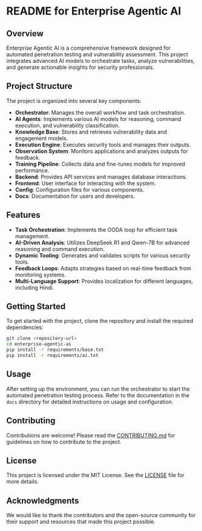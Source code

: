 # README for Enterprise Agentic AI

## Overview

Enterprise Agentic AI is a comprehensive framework designed for automated penetration testing and vulnerability assessment. This project integrates advanced AI models to orchestrate tasks, analyze vulnerabilities, and generate actionable insights for security professionals.

## Project Structure

The project is organized into several key components:

- **Orchestrator**: Manages the overall workflow and task orchestration.
- **AI Agents**: Implements various AI models for reasoning, command execution, and vulnerability classification.
- **Knowledge Base**: Stores and retrieves vulnerability data and engagement models.
- **Execution Engine**: Executes security tools and manages their outputs.
- **Observation System**: Monitors applications and analyzes outputs for feedback.
- **Training Pipeline**: Collects data and fine-tunes models for improved performance.
- **Backend**: Provides API services and manages database interactions.
- **Frontend**: User interface for interacting with the system.
- **Config**: Configuration files for various components.
- **Docs**: Documentation for users and developers.

## Features

- **Task Orchestration**: Implements the OODA loop for efficient task management.
- **AI-Driven Analysis**: Utilizes DeepSeek R1 and Qwen-7B for advanced reasoning and command execution.
- **Dynamic Tooling**: Generates and validates scripts for various security tools.
- **Feedback Loops**: Adapts strategies based on real-time feedback from monitoring systems.
- **Multi-Language Support**: Provides localization for different languages, including Hindi.

## Getting Started

To get started with the project, clone the repository and install the required dependencies:

```bash
git clone <repository-url>
cd enterprise-agentic-ai
pip install -r requirements/base.txt
pip install -r requirements/ai.txt
```

## Usage

After setting up the environment, you can run the orchestrator to start the automated penetration testing process. Refer to the documentation in the `docs` directory for detailed instructions on usage and configuration.

## Contributing

Contributions are welcome! Please read the [CONTRIBUTING.md](CONTRIBUTING.md) for guidelines on how to contribute to the project.

## License

This project is licensed under the MIT License. See the [LICENSE](LICENSE) file for more details.

## Acknowledgments

We would like to thank the contributors and the open-source community for their support and resources that made this project possible.